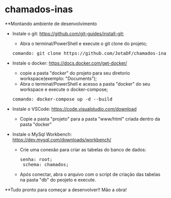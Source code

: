 # chamados-inas

**Montando ambiente de desenvolvimento
 - Instale o git: https://github.com/git-guides/install-git;
     - Abra o terminal/PowerShell e execute o git clone do projeto;
     <pre>comando: git clone https://github.com/JotaDF/chamados-inas.git</pre>
 
 - Instale o docker: https://docs.docker.com/get-docker/
     - copie a pasta "docker" do projeto para seu diretorio workspace(exemplo: "Documents");
     - Abra o terminal/PowerShell e acesso a pasta "docker" do seu workspace e execute o docker-compose;
     <pre>comando: docker-compose up -d --build</pre>
     
 - Instale o VSCode: https://code.visualstudio.com/download
     - Copie a pasta "projeto" para a pasta "www/html" criada dentro da pasta "docker"
   
 - Instale o MySql Workbench: https://dev.mysql.com/downloads/workbench/
     - Crie uma conexão para criar as tabelas do banco de dados:
        <pre>senha: root;
        schema: chamados;</pre>
     - Após conectar, abra o arquivo com o script de criação das tabelas na pasta "db" do peojeto e execute.
 
**Tudo pronto para começar a desenvolver!! Mão a obra! 

